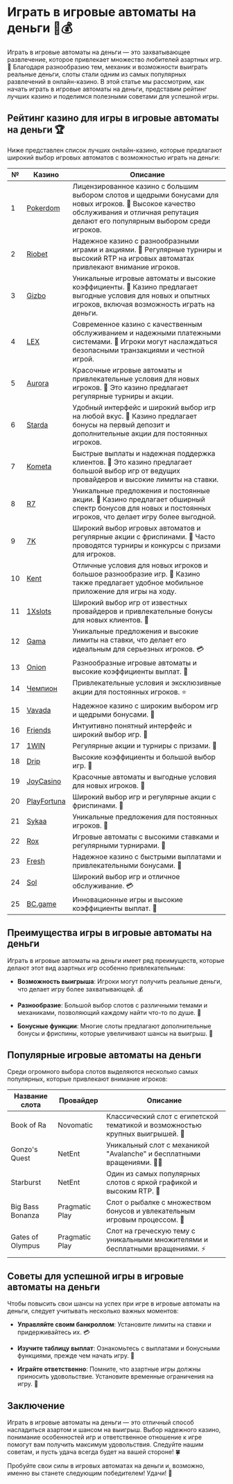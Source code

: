 # Играть в игровые автоматы на деньги 🎰💰

Играть в игровые автоматы на деньги — это захватывающее развлечение, которое привлекает множество любителей азартных игр. 💸 Благодаря разнообразию тем, механик и возможности выиграть реальные деньги, слоты стали одним из самых популярных развлечений в онлайн-казино. В этой статье мы рассмотрим, как начать играть в игровые автоматы на деньги, представим рейтинг лучших казино и поделимся полезными советами для успешной игры.

## Рейтинг казино для игры в игровые автоматы на деньги 🏆

Ниже представлен список лучших онлайн-казино, которые предлагают широкий выбор игровых автоматов с возможностью играть на деньги:

| №  | Казино        | Описание                                                     |
|----|---------------|--------------------------------------------------------------|
| 1  | [Pokerdom](https://brandplay.link/4k77v2yx)   | Лицензированное казино с большим выбором слотов и щедрыми бонусами для новых игроков. 🌟 Высокое качество обслуживания и отличная репутация делают его популярным выбором среди игроков.    |
| 2  | [Riobet](https://brandplay.link/7xBLTPyj)      | Надежное казино с разнообразными играми и акциями. 🎊 Регулярные турниры и высокий RTP на игровых автоматах привлекают внимание игроков.      |
| 3  | [Gizbo](https://brandplay.link/bprXw4YV)       | Уникальные игровые автоматы и высокие коэффициенты. 🎁 Казино предлагает выгодные условия для новых и опытных игроков, включая возможность играть на деньги.                         |
| 4  | [LEX](https://brandplay.link/zW4hdDFV)         | Современное казино с качественным обслуживанием и надежными платежными системами. 💎 Игроки могут наслаждаться безопасными транзакциями и честной игрой.         |
| 5  | [Aurora](https://10trafic-stat2.com/click/668546556bcc6313411604bd/6766/13032/subaccount) | Красочные игровые автоматы и привлекательные условия для новых игроков. 🌈 Это казино предлагает регулярные турниры и акции.              |
| 6  | [Starda](https://brandplay.link/fB7xwRFL)      | Удобный интерфейс и широкий выбор игр на любой вкус. 🎲 Казино предлагает бонусы на первый депозит и дополнительные акции для постоянных игроков.          |
| 7  | [Kometa](https://brandplay.link/8ZymQJV8)      | Быстрые выплаты и надежная поддержка клиентов. 🌌 Это казино предлагает большой выбор игр от ведущих провайдеров и высокие лимиты на ставки.             |
| 8  | [R7](https://brandplay.link/bMd3Yjsw)          | Уникальные предложения и постоянные акции. 🎀 Казино предлагает обширный спектр бонусов для новых и постоянных игроков, что делает игру более выгодной.                 |
| 9  | [7K](https://brandplay.link/BvQyFShp)          | Широкий выбор игровых автоматов и регулярные акции с фриспинами. 💫 Часто проводятся турниры и конкурсы с призами для игроков.               |
| 10 | [Kent](https://brandplay.link/Fv2WP3js)        | Отличные условия для новых игроков и большое разнообразие игр. 📱 Казино также предлагает удобное мобильное приложение для игры на ходу.          |
| 11 | [1Xslots](https://brandplay.link/hSB1khtr)     | Широкий выбор игр от известных провайдеров и привлекательные бонусы для новых клиентов. 🎉 |
| 12 | [Gama](https://brandplay.link/j6NMKsDz)        | Уникальные предложения и высокие лимиты на ставки, что делает его идеальным для серьезных игроков. 💳 |
| 13 | [Onion](https://brandplay.link/zBGRVpQ9)       | Разнообразные игровые автоматы и высокие коэффициенты выплат. 🎰 |
| 14 | [Чемпион](https://temon-gter.cfd/go/lRq?p80412p304504pcc44t17455) | Привлекательные условия и эксклюзивные акции для постоянных игроков. ⭐ |
| 15 | [Vavada](https://vavadapartner.pro/?promo=ea5c9275-6854-4505-94fc-95ab18221945-linkb2) | Надежное казино с широким выбором игр и щедрыми бонусами. 🎊 |
| 16 | [Friends](https://gofriends.vc/linkb2)         | Интуитивно понятный интерфейс и широкий выбор игр. 🎈 |
| 17 | [1WIN](https://brandplay.link/smXVpBbG)        | Регулярные акции и турниры с призами. 💫 |
| 18 | [Drip](https://drp-ircp01.com/c07e6a3db)       | Высокие коэффициенты и большой выбор игр. 💎 |
| 19 | [JoyCasino](https://rpc30.call2me.pro/?/ru/registration?apkpop=0&partner=p24970p3291217pc98f) | Красочные автоматы и выгодные условия для новых игроков. 🎊 |
| 20 | [PlayFortuna](https://fortunapromo.net/alt/playfortuna/registration?0dc4a9362a71feb7e3f165fb8e766f70) | Широкий выбор игр и регулярные акции с фриспинами. 🎁 |
| 21 | [Sykaa](https://s-two-way.com/?source=linkb2&pid=30697) | Уникальные предложения для постоянных игроков. 🎀 |
| 22 | [Rox](https://rox-pvwfpjgcxe.com/cb1ee18a5)     | Игровые автоматы с высокими ставками и регулярными турнирами. 🎯 |
| 23 | [Fresh](https://fresh-eumwkxwao.com/c3f7b485d)  | Надежное казино с быстрыми выплатами и привлекательными бонусами. 🌟 |
| 24 | [Sol](https://sol-mmtdzfbaco.com/cb2415bca)     | Широкий выбор игр и отличное обслуживание. 💳 |
| 25 | [BC.game](https://partnerbcgame.com/dcc53d441)  | Инновационные игры и высокие коэффициенты выплат. 🚀 |

## Преимущества игры в игровые автоматы на деньги

Играть в игровые автоматы на деньги имеет ряд преимуществ, которые делают этот вид азартных игр особенно привлекательным:

- **Возможность выигрыша**: Игроки могут получить реальные деньги, что делает игру более захватывающей. 💰

- **Разнообразие**: Большой выбор слотов с различными темами и механиками, позволяющий каждому найти что-то по душе. 🎉

- **Бонусные функции**: Многие слоты предлагают дополнительные бонусы и фриспины, которые увеличивают шансы на выигрыш. 🎁

## Популярные игровые автоматы на деньги

Среди огромного выбора слотов выделяются несколько самых популярных, которые привлекают внимание игроков:

| Название слота     | Провайдер        | Описание                                                      |
|---------------------|------------------|---------------------------------------------------------------|
| Book of Ra          | Novomatic         | Классический слот с египетской тематикой и возможностью крупных выигрышей. 📜 |
| Gonzo's Quest       | NetEnt            | Уникальный слот с механикой "Avalanche" и бесплатными вращениями. 🏴‍☠️ |
| Starburst           | NetEnt            | Один из самых популярных слотов с яркой графикой и высоким RTP. 💎 |
| Big Bass Bonanza    | Pragmatic Play    | Слот о рыбалке с множеством бонусов и увлекательным игровым процессом. 🎣 |
| Gates of Olympus     | Pragmatic Play    | Слот на греческую тему с уникальными множителями и бесплатными вращениями. ⚡ |

## Советы для успешной игры в игровые автоматы на деньги

Чтобы повысить свои шансы на успех при игре в игровые автоматы на деньги, следует учитывать несколько важных моментов:

- **Управляйте своим банкроллом**: Установите лимиты на ставки и придерживайтесь их. 💳

- **Изучите таблицу выплат**: Ознакомьтесь с выплатами и бонусными функциями, прежде чем начать игру. 📜

- **Играйте ответственно**: Помните, что азартные игры должны приносить удовольствие. Установите временные ограничения на игру. 🚦

## Заключение

Играть в игровые автоматы на деньги — это отличный способ насладиться азартом и шансом на выигрыш. Выбор надежного казино, понимание особенностей игр и ответственное отношение к игре помогут вам получить максимум удовольствия. Следуйте нашим советам, и пусть удача всегда будет на вашей стороне! 🍀

Пробуйте свои силы в игровых автоматах на деньги и, возможно, именно вы станете следующим победителем! Удачи! 🎉
